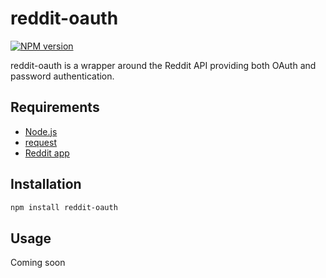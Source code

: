# reddit-oauth

[![NPM version](https://badge.fury.io/js/reddit-oauth.svg)](http://badge.fury.io/js/reddit-oauth)

reddit-oauth is a wrapper around the Reddit API providing both OAuth and password authentication.

## Requirements

- [Node.js][]
- [request][]
- [Reddit app][]

[Node.js]: http://nodejs.org/
[request]: https://github.com/mikeal/request
[Reddit app]: https://ssl.reddit.com/prefs/apps

## Installation

```sh
npm install reddit-oauth
```

## Usage

Coming soon
